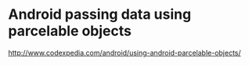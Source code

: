 # Android passing data using parcelable objects

http://www.codexpedia.com/android/using-android-parcelable-objects/
